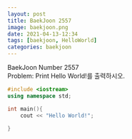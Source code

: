 ```yaml
---
layout: post
title: BaekJoon 2557
image: baekjoon.png
date: 2021-04-13-12:34
tags: [baekjoon, HelloWorld]
categories: baekjoon
---
```


BaekJoon Number 2557<br>
Problem: Print Hello World!를 출력하시오.


```c++
#include <iostream>
using namespace std;

int main(){
	cout << "Hello World!";
	
}
```